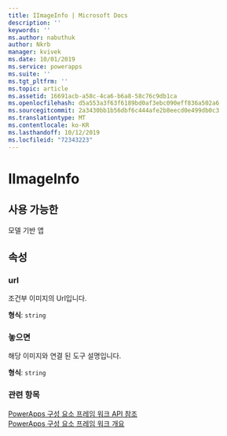 ```yaml
---
title: IImageInfo | Microsoft Docs
description: ''
keywords: ''
ms.author: nabuthuk
author: Nkrb
manager: kvivek
ms.date: 10/01/2019
ms.service: powerapps
ms.suite: ''
ms.tgt_pltfrm: ''
ms.topic: article
ms.assetid: 16691acb-a58c-4ca6-b6a8-58c76c9db1ca
ms.openlocfilehash: d5a553a3f63f6189bd0af3ebc090eff836a502a6
ms.sourcegitcommit: 2a3430bb1b56dbf6c444afe2b8eecd0e499db0c3
ms.translationtype: MT
ms.contentlocale: ko-KR
ms.lasthandoff: 10/12/2019
ms.locfileid: "72343223"
---
```

# <a name="iimageinfo"></a>IImageInfo

## <a name="available-for"></a>사용 가능한 

모델 기반 앱

## <a name="properties"></a>속성

### <a name="url"></a>url

조건부 이미지의 Url입니다.

**형식**: `string`

### <a name="tooltip"></a>놓으면

해당 이미지와 연결 된 도구 설명입니다.

**형식**: `string`


### <a name="related-topics"></a>관련 항목

[PowerApps 구성 요소 프레임 워크 API 참조](../reference/index.md)<br/>
[PowerApps 구성 요소 프레임 워크 개요](../overview.md)